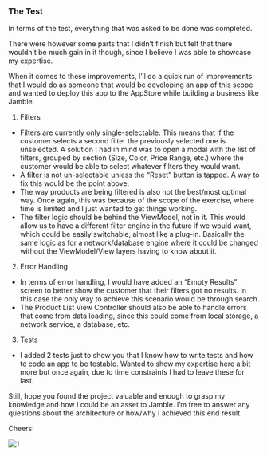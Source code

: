 ### The Test

In terms of the test, everything that was asked to be done was completed.

There were however some parts that I didn’t finish but felt that there wouldn’t be much gain in it though, since I believe I was able to showcase my expertise.

When it comes to these improvements, I’ll do a quick run of improvements that I would do as someone that would be developing an app of this scope and wanted to deploy this app to the AppStore while building a business like Jamble.

1. Filters

- Filters are currently only single-selectable. This means that if the customer selects a second filter the previously selected one is unselected. A solution I had in mind was to open a modal with the list of filters, grouped by section (Size, Color, Price Range, etc.) where the customer would be able to select whatever filters they would want.
- A filter is not un-selectable unless the “Reset” button is tapped. A way to fix this would be the point above.
-  The way products are being filtered is also not the best/most optimal way. Once again, this was because of the scope of the exercise, where time is limited and I just wanted to get things working.
-  The filter logic should be behind the ViewModel, not in it. This would allow us to have a different filter engine in the future if we would want, which could be easily switchable, almost like a plug-in. Basically the same logic as for a network/database engine where it could be changed without the ViewModel/View layers having to know about it.

2. Error Handling

- In terms of error handling, I would have added an “Empty Results” screen to better show the customer that their filters got no results. In this case the only way to achieve this scenario would be through search.
- The Product List View Controller should also be able to handle errors that come from data loading, since this could come from local storage, a network service, a database, etc.

3. Tests

- I added 2 tests just to show you that I know how to write tests and how to code an app to be testable. Wanted to show my expertise here a bit more but once again, due to time constraints I had to leave these for last.

Still, hope you found the project valuable and enough to grasp my knowledge and how I could be an asset to Jamble. I’m free to answer any questions about the architecture or how/why I achieved this end result.

Cheers!


![1](https://github.com/TiagoSantosSilva/JambleTest/assets/23014633/20174e8f-353b-4e7e-ace7-578f79efec2d)

